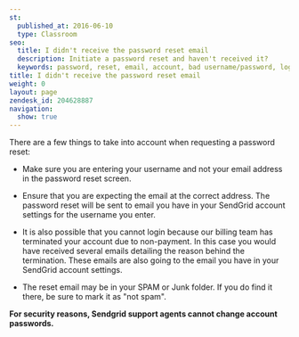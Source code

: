```yaml
---
st:
  published_at: 2016-06-10
  type: Classroom
seo:
  title: I didn't receive the password reset email
  description: Initiate a password reset and haven't received it? 
  keywords: password, reset, email, account, bad username/password, login
title: I didn't receive the password reset email
weight: 0
layout: page
zendesk_id: 204628887
navigation:
  show: true
---
```


There are a few things to take into account when requesting a password reset:

* Make sure you are entering your username and not your email address in the password reset screen.

* Ensure that you are expecting the email at the correct address. The password reset will be sent to email you have in your SendGrid account settings for the username you enter. 

* It is also possible that you cannot login because our billing team has terminated your account due to non-payment. In this case you would have received several emails detailing the reason behind the termination. These emails are also going to the email you have in your SendGrid account settings. 

* The reset email may be in your SPAM or Junk folder. If you do find it there, be sure to mark it as "not spam".


**For security reasons, Sendgrid support agents cannot change account passwords.**

